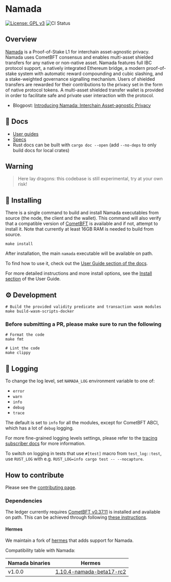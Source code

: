 # Namada

[![License: GPL v3](https://img.shields.io/badge/License-GPLv3-blue.svg)](./LICENSE)
![CI Status](https://github.com/anoma/namada/actions/workflows/ci.yml/badge.svg?branch=main)

## Overview

[Namada](http://namada.net) is a Proof-of-Stake L1 for interchain asset-agnostic privacy. Namada uses CometBFT
consensus and enables multi-asset shielded transfers for any native
or non-native asset. Namada features full IBC protocol support,
a natively integrated Ethereum bridge, a modern proof-of-stake
system with automatic reward compounding and cubic slashing, and a
stake-weighted governance signalling mechanism. Users of shielded
transfers are rewarded for their contributions to the privacy set in
the form of native protocol tokens. A multi-asset shielded transfer
wallet is provided in order to facilitate safe and private user
interaction with the protocol.

* Blogpost: [Introducing Namada: Interchain Asset-agnostic Privacy](https://namada.net/blog/introducing-namada-multichain-asset-agnostic-data-protection)

## 📓 Docs

* [User guides](https://docs.namada.net/)
* [Specs](https://specs.namada.net/)
* Rust docs can be built with `cargo doc --open` (add `--no-deps` to only build docs for local crates)

## Warning

> Here lay dragons: this codebase is still experimental, try at your own risk!

## 💾 Installing

There is a single command to build and install Namada executables from source (the node, the client and the wallet). This command will also verify that a compatible version of [CometBFT](#dependencies) is available and if not, attempt to install it. Note that currently at least 16GB RAM is needed to build from source.

```shell
make install
```

After installation, the main `namada` executable will be available on path.

To find how to use it, check out the [User Guide section of the docs](https://docs.namada.net/users).

For more detailed instructions and more install options, see the [Install
section](https://docs.namada.net/introduction/install) of the User
Guide.

## ⚙️ Development

```shell
# Build the provided validity predicate and transaction wasm modules
make build-wasm-scripts-docker
```

### Before submitting a PR, please make sure to run the following

```shell
# Format the code
make fmt

# Lint the code
make clippy
```

## 🧾 Logging

To change the log level, set `NAMADA_LOG` environment variable to one of:

* `error`
* `warn`
* `info`
* `debug`
* `trace`

The default is set to `info` for all the modules, except for CometBFT ABCI, which has a lot of `debug` logging.

For more fine-grained logging levels settings, please refer to the [tracing subscriber docs](https://docs.rs/tracing-subscriber/0.2.18/tracing_subscriber/struct.EnvFilter.html#directives) for more information.

To switch on logging in tests that use `#[test]` macro from `test_log::test`, use `RUST_LOG` with e.g. `RUST_LOG=info cargo test -- --nocapture`.

## How to contribute

Please see the [contributing page](./CONTRIBUTING.md).

### Dependencies

The ledger currently requires [CometBFT v0.37.11](https://github.com/cometbft/cometbft/releases/tag/v0.37.11) is installed and available on path. This can be achieved through following [these instructions](https://github.com/cometbft/cometbft/blob/main/docs/tutorials/install.md).

#### Hermes

We maintain a fork of [hermes](https://github.com/heliaxdev/hermes) that adds support for Namada.

Compatibility table with Namada:

| Namada binaries | Hermes |
| ----------- | ----------- |
| v1.0.0 | [1.10.4-namada-beta17-rc2](https://github.com/heliaxdev/hermes/releases/tag/v1.10.4-namada-beta17-rc2) |
